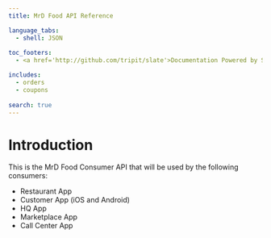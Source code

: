 ```yaml
---
title: MrD Food API Reference

language_tabs:
  - shell: JSON
  
toc_footers:
  - <a href='http://github.com/tripit/slate'>Documentation Powered by Slate</a>

includes:
  - orders
  - coupons
 
search: true
---
```


# Introduction

This is the MrD Food Consumer API that will be used by the following consumers:

* Restaurant App
* Customer App (iOS and Android)
* HQ App
* Marketplace App
* Call Center App
